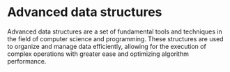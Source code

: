 # Advanced data structures
Advanced data structures are a set of fundamental tools and techniques in the field of computer science and programming. These structures are used to organize and manage data efficiently, allowing for the execution of complex operations with greater ease and optimizing algorithm performance.
